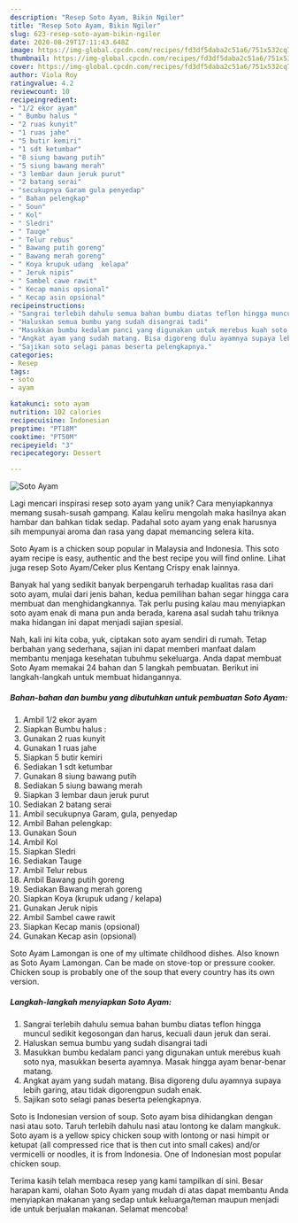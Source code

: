 ```yaml
---
description: "Resep Soto Ayam, Bikin Ngiler"
title: "Resep Soto Ayam, Bikin Ngiler"
slug: 623-resep-soto-ayam-bikin-ngiler
date: 2020-08-29T17:11:43.648Z
image: https://img-global.cpcdn.com/recipes/fd3df5daba2c51a6/751x532cq70/soto-ayam-foto-resep-utama.jpg
thumbnail: https://img-global.cpcdn.com/recipes/fd3df5daba2c51a6/751x532cq70/soto-ayam-foto-resep-utama.jpg
cover: https://img-global.cpcdn.com/recipes/fd3df5daba2c51a6/751x532cq70/soto-ayam-foto-resep-utama.jpg
author: Viola Roy
ratingvalue: 4.2
reviewcount: 10
recipeingredient:
- "1/2 ekor ayam"
- " Bumbu halus "
- "2 ruas kunyit"
- "1 ruas jahe"
- "5 butir kemiri"
- "1 sdt ketumbar"
- "8 siung bawang putih"
- "5 siung bawang merah"
- "3 lembar daun jeruk purut"
- "2 batang serai"
- "secukupnya Garam gula penyedap"
- " Bahan pelengkap"
- " Soun"
- " Kol"
- " Sledri"
- " Tauge"
- " Telur rebus"
- " Bawang putih goreng"
- " Bawang merah goreng"
- " Koya krupuk udang  kelapa"
- " Jeruk nipis"
- " Sambel cawe rawit"
- " Kecap manis opsional"
- " Kecap asin opsional"
recipeinstructions:
- "Sangrai terlebih dahulu semua bahan bumbu diatas teflon hingga muncul sedikit kegosongan dan harus, kecuali daun jeruk dan serai."
- "Haluskan semua bumbu yang sudah disangrai tadi"
- "Masukkan bumbu kedalam panci yang digunakan untuk merebus kuah soto nya, masukkan beserta ayamnya. Masak hingga ayam benar-benar matang."
- "Angkat ayam yang sudah matang. Bisa digoreng dulu ayamnya supaya lebih garing, atau tidak digorengpun sudah enak."
- "Sajikan soto selagi panas beserta pelengkapnya."
categories:
- Resep
tags:
- soto
- ayam

katakunci: soto ayam 
nutrition: 102 calories
recipecuisine: Indonesian
preptime: "PT18M"
cooktime: "PT50M"
recipeyield: "3"
recipecategory: Dessert

---
```



![Soto Ayam](https://img-global.cpcdn.com/recipes/fd3df5daba2c51a6/751x532cq70/soto-ayam-foto-resep-utama.jpg)

Lagi mencari inspirasi resep soto ayam yang unik? Cara menyiapkannya memang susah-susah gampang. Kalau keliru mengolah maka hasilnya akan hambar dan bahkan tidak sedap. Padahal soto ayam yang enak harusnya sih mempunyai aroma dan rasa yang dapat memancing selera kita.

Soto Ayam is a chicken soup popular in Malaysia and Indonesia. This soto ayam recipe is easy, authentic and the best recipe you will find online. Lihat juga resep Soto Ayam/Ceker plus Kentang Crispy enak lainnya.

Banyak hal yang sedikit banyak berpengaruh terhadap kualitas rasa dari soto ayam, mulai dari jenis bahan, kedua pemilihan bahan segar hingga cara membuat dan menghidangkannya. Tak perlu pusing kalau mau menyiapkan soto ayam enak di mana pun anda berada, karena asal sudah tahu triknya maka hidangan ini dapat menjadi sajian spesial.


Nah, kali ini kita coba, yuk, ciptakan soto ayam sendiri di rumah. Tetap berbahan yang sederhana, sajian ini dapat memberi manfaat dalam membantu menjaga kesehatan tubuhmu sekeluarga. Anda dapat membuat Soto Ayam memakai 24 bahan dan 5 langkah pembuatan. Berikut ini langkah-langkah untuk membuat hidangannya.

<!--inarticleads1-->

##### Bahan-bahan dan bumbu yang dibutuhkan untuk pembuatan Soto Ayam:

1. Ambil 1/2 ekor ayam
1. Siapkan  Bumbu halus :
1. Gunakan 2 ruas kunyit
1. Gunakan 1 ruas jahe
1. Siapkan 5 butir kemiri
1. Sediakan 1 sdt ketumbar
1. Gunakan 8 siung bawang putih
1. Sediakan 5 siung bawang merah
1. Siapkan 3 lembar daun jeruk purut
1. Sediakan 2 batang serai
1. Ambil secukupnya Garam, gula, penyedap
1. Ambil  Bahan pelengkap:
1. Gunakan  Soun
1. Ambil  Kol
1. Siapkan  Sledri
1. Sediakan  Tauge
1. Ambil  Telur rebus
1. Ambil  Bawang putih goreng
1. Sediakan  Bawang merah goreng
1. Siapkan  Koya (krupuk udang / kelapa)
1. Gunakan  Jeruk nipis
1. Ambil  Sambel cawe rawit
1. Siapkan  Kecap manis (opsional)
1. Gunakan  Kecap asin (opsional)


Soto Ayam Lamongan is one of my ultimate childhood dishes. Also known as Soto Ayam Lamongan. Can be made on stove-top or pressure cooker. Chicken soup is probably one of the soup that every country has its own version. 

<!--inarticleads2-->

##### Langkah-langkah menyiapkan Soto Ayam:

1. Sangrai terlebih dahulu semua bahan bumbu diatas teflon hingga muncul sedikit kegosongan dan harus, kecuali daun jeruk dan serai.
1. Haluskan semua bumbu yang sudah disangrai tadi
1. Masukkan bumbu kedalam panci yang digunakan untuk merebus kuah soto nya, masukkan beserta ayamnya. Masak hingga ayam benar-benar matang.
1. Angkat ayam yang sudah matang. Bisa digoreng dulu ayamnya supaya lebih garing, atau tidak digorengpun sudah enak.
1. Sajikan soto selagi panas beserta pelengkapnya.


Soto is Indonesian version of soup. Soto ayam bisa dihidangkan dengan nasi atau soto. Taruh terlebih dahulu nasi atau lontong ke dalam mangkuk. Soto ayam is a yellow spicy chicken soup with lontong or nasi himpit or ketupat (all compressed rice that is then cut into small cakes) and/or vermicelli or noodles, it is from Indonesia. One of Indonesian most popular chicken soup. 

Terima kasih telah membaca resep yang kami tampilkan di sini. Besar harapan kami, olahan Soto Ayam yang mudah di atas dapat membantu Anda menyiapkan makanan yang sedap untuk keluarga/teman maupun menjadi ide untuk berjualan makanan. Selamat mencoba!
